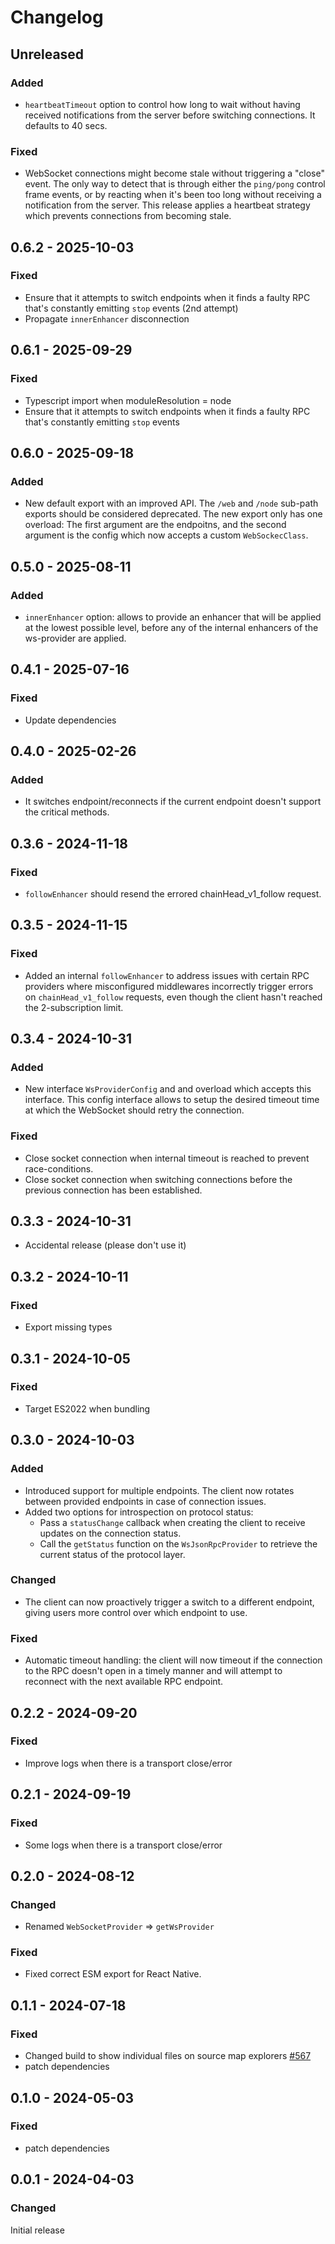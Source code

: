 # Changelog

## Unreleased

### Added

- `heartbeatTimeout` option to control how long to wait without having received notifications from the server before switching connections.
  It defaults to 40 secs.

### Fixed

- WebSocket connections might become stale without triggering a "close" event. The only way to detect that is through either the `ping/pong` control frame events, or by reacting when it's been too long without receiving a notification from the server.
  This release applies a heartbeat strategy which prevents connections from becoming stale.

## 0.6.2 - 2025-10-03

### Fixed

- Ensure that it attempts to switch endpoints when it finds a faulty RPC that's constantly emitting `stop` events (2nd attempt)
- Propagate `innerEnhancer` disconnection

## 0.6.1 - 2025-09-29

### Fixed

- Typescript import when moduleResolution = node
- Ensure that it attempts to switch endpoints when it finds a faulty RPC that's constantly emitting `stop` events

## 0.6.0 - 2025-09-18

### Added

- New default export with an improved API. The `/web` and `/node` sub-path exports should be considered deprecated.
  The new export only has one overload: The first argument are the endpoitns, and the second argument is the config which now accepts a custom `WebSockecClass`.

## 0.5.0 - 2025-08-11

### Added

- `innerEnhancer` option: allows to provide an enhancer that will be applied at the lowest possible level, before any of the internal enhancers of the ws-provider are applied.

## 0.4.1 - 2025-07-16

### Fixed

- Update dependencies

## 0.4.0 - 2025-02-26

### Added

- It switches endpoint/reconnects if the current endpoint doesn't support the critical methods.

## 0.3.6 - 2024-11-18

### Fixed

- `followEnhancer` should resend the errored chainHead_v1_follow request.

## 0.3.5 - 2024-11-15

### Fixed

- Added an internal `followEnhancer` to address issues with certain RPC providers where misconfigured middlewares incorrectly trigger errors on `chainHead_v1_follow` requests, even though the client hasn't reached the 2-subscription limit.

## 0.3.4 - 2024-10-31

### Added

- New interface `WsProviderConfig` and and overload which accepts this interface. This config interface allows to setup the desired timeout time at which the WebSocket should retry the connection.

### Fixed

- Close socket connection when internal timeout is reached to prevent race-conditions.
- Close socket connection when switching connections before the previous connection has been established.

## 0.3.3 - 2024-10-31

- Accidental release (please don't use it)

## 0.3.2 - 2024-10-11

### Fixed

- Export missing types

## 0.3.1 - 2024-10-05

### Fixed

- Target ES2022 when bundling

## 0.3.0 - 2024-10-03

### Added

- Introduced support for multiple endpoints. The client now rotates between provided endpoints in case of connection issues.
- Added two options for introspection on protocol status:
  - Pass a `statusChange` callback when creating the client to receive updates on the connection status.
  - Call the `getStatus` function on the `WsJsonRpcProvider` to retrieve the current status of the protocol layer.

### Changed

- The client can now proactively trigger a switch to a different endpoint, giving users more control over which endpoint to use.

### Fixed

- Automatic timeout handling: the client will now timeout if the connection to the RPC doesn't open in a timely manner and will attempt to reconnect with the next available RPC endpoint.

## 0.2.2 - 2024-09-20

### Fixed

- Improve logs when there is a transport close/error

## 0.2.1 - 2024-09-19

### Fixed

- Some logs when there is a transport close/error

## 0.2.0 - 2024-08-12

### Changed

- Renamed `WebSocketProvider` => `getWsProvider`

### Fixed

- Fixed correct ESM export for React Native.

## 0.1.1 - 2024-07-18

### Fixed

- Changed build to show individual files on source map explorers [#567](https://github.com/polkadot-api/polkadot-api/pull/567)
- patch dependencies

## 0.1.0 - 2024-05-03

### Fixed

- patch dependencies

## 0.0.1 - 2024-04-03

### Changed

Initial release
